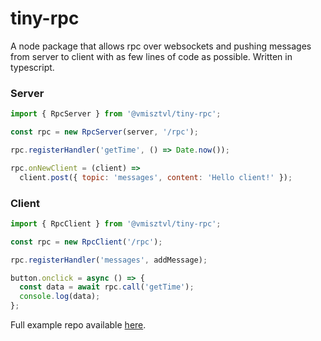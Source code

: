 # tiny-rpc

A node package that allows rpc over websockets and pushing messages from server to client with as few lines of code as possible. Written in typescript.

### Server

```javascript
import { RpcServer } from '@vmisztvl/tiny-rpc';

const rpc = new RpcServer(server, '/rpc');

rpc.registerHandler('getTime', () => Date.now());

rpc.onNewClient = (client) =>
  client.post({ topic: 'messages', content: 'Hello client!' });
```

### Client

```javascript
import { RpcClient } from '@vmisztvl/tiny-rpc';

const rpc = new RpcClient('/rpc');

rpc.registerHandler('messages', addMessage);

button.onclick = async () => {
  const data = await rpc.call('getTime');
  console.log(data);
};
```

Full example repo available [here](https://github.com/AleksanderMisztal/tiny-rpc-examples).
